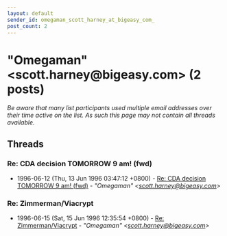 ```yaml
---
layout: default
sender_id: omegaman_scott_harney_at_bigeasy_com_
post_count: 2
---
```


# "Omegaman" <scott.harney<span>@</span>bigeasy.com> (2 posts)

_Be aware that many list participants used multiple email addresses over their time active on the list. As such this page may not contain all threads available._

## Threads

### Re: CDA decision TOMORROW 9 am! (fwd)
+ 1996-06-12 (Thu, 13 Jun 1996 03:47:12 +0800) - [Re: CDA decision TOMORROW 9 am! (fwd)](/archive/1996/06/6a86663fb242609104e53b9845611daba5a3fc1a516d0065a77cc3e3052fc68a) - _"Omegaman" \<scott.harney@bigeasy.com\>_

### Re: Zimmerman/Viacrypt
+ 1996-06-15 (Sat, 15 Jun 1996 12:35:54 +0800) - [Re: Zimmerman/Viacrypt](/archive/1996/06/112435b6aed7e4332dc8a7c3d7e3008f9edc548d9ec9c01a8b4da7bb41fc7878) - _"Omegaman" \<scott.harney@bigeasy.com\>_

